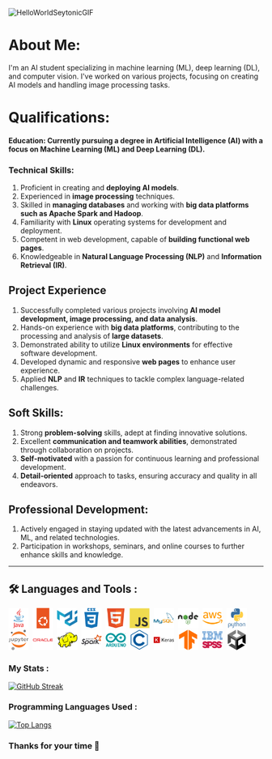 ![HelloWorldSeytonicGIF](https://github.com/AmerZuher/AmerZuher/assets/80674857/9ce8c5be-4278-41ef-84ef-2a6c5c930f41) 

# About Me:
I'm an AI student specializing in machine learning (ML), deep learning (DL), and computer vision. I've worked on various projects, focusing on creating AI models and handling image processing tasks.


# Qualifications:

#### Education: Currently pursuing a degree in Artificial Intelligence (AI) with a focus on Machine Learning (ML) and Deep Learning (DL).

### Technical Skills:

1. Proficient in creating and **deploying AI models**.
2. Experienced in **image processing** techniques.
3. Skilled in **managing databases** and working with **big data platforms such as Apache Spark and Hadoop**.
4. Familiarity with **Linux** operating systems for development and deployment.
5. Competent in web development, capable of **building functional web pages**.
6. Knowledgeable in **Natural Language Processing (NLP)** and **Information Retrieval (IR)**.


## Project Experience
1. Successfully completed various projects involving **AI model development, image processing, and data analysis**.
2. Hands-on experience with **big data platforms**, contributing to the processing and analysis of **large datasets**.
3. Demonstrated ability to utilize **Linux environments** for effective software development.
4. Developed dynamic and responsive **web pages** to enhance user experience.
5. Applied **NLP** and **IR** techniques to tackle complex language-related challenges.


## Soft Skills:
1. Strong **problem-solving** skills, adept at finding innovative solutions.
2. Excellent **communication and teamwork abilities**, demonstrated through collaboration on projects.
3. **Self-motivated** with a passion for continuous learning and professional development.
4. **Detail-oriented** approach to tasks, ensuring accuracy and quality in all endeavors.


## Professional Development:
1. Actively engaged in staying updated with the latest advancements in AI, ML, and related technologies.
2. Participation in workshops, seminars, and online courses to further enhance skills and knowledge.
---
## :hammer_and_wrench: Languages and Tools :
<div>
  <img src="https://github.com/devicons/devicon/blob/master/icons/java/java-original-wordmark.svg" title="Java" alt="Java" width="40" height="40"/>&nbsp;
  <img src="https://raw.githubusercontent.com/devicons/devicon/6910f0503efdd315c8f9b858234310c06e04d9c0/icons/ubuntu/ubuntu-original.svg" title="Ubintu" alt="Ubintu" width="40" height="40"/>&nbsp;
  <img src="https://github.com/devicons/devicon/blob/master/icons/materialui/materialui-original.svg" title="Material UI" alt="Material UI" width="40" height="40"/>&nbsp;
  <img src="https://github.com/devicons/devicon/blob/master/icons/css3/css3-plain-wordmark.svg"  title="CSS3" alt="CSS" width="40" height="40"/>&nbsp;
  <img src="https://github.com/devicons/devicon/blob/master/icons/html5/html5-original.svg" title="HTML5" alt="HTML" width="40" height="40"/>&nbsp;
  <img src="https://github.com/devicons/devicon/blob/master/icons/javascript/javascript-original.svg" title="JavaScript" alt="JavaScript" width="40" height="40"/>&nbsp;
  <img src="https://github.com/devicons/devicon/blob/master/icons/mysql/mysql-original-wordmark.svg" title="MySQL"  alt="MySQL" width="40" height="40"/>&nbsp;
  <img src="https://github.com/devicons/devicon/blob/master/icons/nodejs/nodejs-original-wordmark.svg" title="NodeJS" alt="NodeJS" width="40" height="40"/>&nbsp;
  <img src="https://github.com/devicons/devicon/blob/master/icons/amazonwebservices/amazonwebservices-plain-wordmark.svg" title="AWS" alt="AWS" width="40" height="40"/>&nbsp;
  <img src="https://raw.githubusercontent.com/devicons/devicon/6910f0503efdd315c8f9b858234310c06e04d9c0/icons/python/python-original-wordmark.svg" title="Python" alt="Python" width="40" height="40"/>&nbsp;
  <img src="https://raw.githubusercontent.com/devicons/devicon/6910f0503efdd315c8f9b858234310c06e04d9c0/icons/jupyter/jupyter-original-wordmark.svg" title="Jupyter" alt="Jupyter" width="40" height="40"/>&nbsp;
  <img src="https://raw.githubusercontent.com/devicons/devicon/6910f0503efdd315c8f9b858234310c06e04d9c0/icons/oracle/oracle-original.svg" title="Oracle" alt="Oracle" width="40" height="40"/>&nbsp;
  <img src="https://raw.githubusercontent.com/devicons/devicon/6910f0503efdd315c8f9b858234310c06e04d9c0/icons/hadoop/hadoop-original.svg" title="Hadoop" alt="Hadoop" width="40" height="40"/>&nbsp;
  <img src="https://raw.githubusercontent.com/devicons/devicon/6910f0503efdd315c8f9b858234310c06e04d9c0/icons/apachespark/apachespark-original-wordmark.svg" title="ApacheSpark" alt="ApacheSpark" width="40" height="40"/>&nbsp;
   <img src="https://raw.githubusercontent.com/devicons/devicon/6910f0503efdd315c8f9b858234310c06e04d9c0/icons/arduino/arduino-original-wordmark.svg" title="Arduino" alt="Arduino" width="40" height="40"/>&nbsp;
   <img src="https://raw.githubusercontent.com/devicons/devicon/6910f0503efdd315c8f9b858234310c06e04d9c0/icons/c/c-line.svg" title="C" alt="C" width="40" height="40"/>&nbsp;
   <img src="https://raw.githubusercontent.com/devicons/devicon/6910f0503efdd315c8f9b858234310c06e04d9c0/icons/keras/keras-original-wordmark.svg" title="keras" alt="keras" width="40" height="40"/>&nbsp;
   <img src="https://raw.githubusercontent.com/devicons/devicon/6910f0503efdd315c8f9b858234310c06e04d9c0/icons/tensorflow/tensorflow-original.svg" title="tensorflow" alt="tensorflow" width="40" height="40"/>&nbsp;
   <img src="https://raw.githubusercontent.com/devicons/devicon/6910f0503efdd315c8f9b858234310c06e04d9c0/icons/spss/spss-original.svg" title="spss" alt="spss" width="40" height="40"/>&nbsp;
   <img src="https://raw.githubusercontent.com/devicons/devicon/6910f0503efdd315c8f9b858234310c06e04d9c0/icons/unity/unity-original.svg" title="unity" alt="unity" width="40" height="40"/>&nbsp;
</div>

### My Stats :
[![GitHub Streak](http://github-readme-streak-stats.herokuapp.com?user=AmerZuher&theme=dark&background=000000)](https://git.io/streak-stats) 

### Programming Languages Used :
[![Top Langs](https://github-readme-stats.vercel.app/api/top-langs/?username=AmerZuher&theme=dark&background=000000)](https://github.com/anuraghazra/github-readme-stats)


### Thanks for your time 🙏
<!--
**AmerZuher/AmerZuher** is a ✨ _special_ ✨ repository because its `README.md` (this file) appears on your GitHub profile.

Here are some ideas to get you started:

- 🔭 I’m currently working on ...
- 🌱 I’m currently learning ...
- 👯 I’m looking to collaborate on ...
- 🤔 I’m looking for help with ...
- 💬 Ask me about ...
- 📫 How to reach me: ...
- 😄 Pronouns: ...
- ⚡ Fun fact: ...
-->
